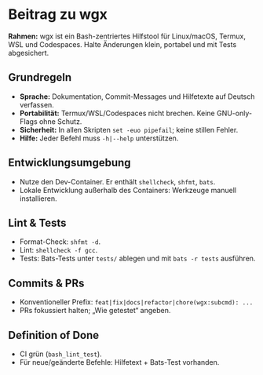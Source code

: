 # Beitrag zu wgx

**Rahmen:** wgx ist ein Bash-zentriertes Hilfstool für Linux/macOS, Termux, WSL und Codespaces.
Halte Änderungen klein, portabel und mit Tests abgesichert.

## Grundregeln

- **Sprache:** Dokumentation, Commit-Messages und Hilfetexte auf Deutsch verfassen.
- **Portabilität:** Termux/WSL/Codespaces nicht brechen. Keine GNU-only-Flags ohne Schutz.
- **Sicherheit:** In allen Skripten `set -euo pipefail`; keine stillen Fehler.
- **Hilfe:** Jeder Befehl muss `-h|--help` unterstützen.

## Entwicklungsumgebung

- Nutze den Dev-Container. Er enthält `shellcheck`, `shfmt`, `bats`.
- Lokale Entwicklung außerhalb des Containers: Werkzeuge manuell installieren.

## Lint & Tests

- Format-Check: `shfmt -d`.
- Lint: `shellcheck -f gcc`.
- Tests: Bats-Tests unter `tests/` ablegen und mit `bats -r tests` ausführen.

## Commits & PRs

- Konventioneller Prefix: `feat|fix|docs|refactor|chore(wgx:subcmd): ...`
- PRs fokussiert halten; „Wie getestet“ angeben.

## Definition of Done

- CI grün (`bash_lint_test`).
- Für neue/geänderte Befehle: Hilfetext + Bats-Test vorhanden.
